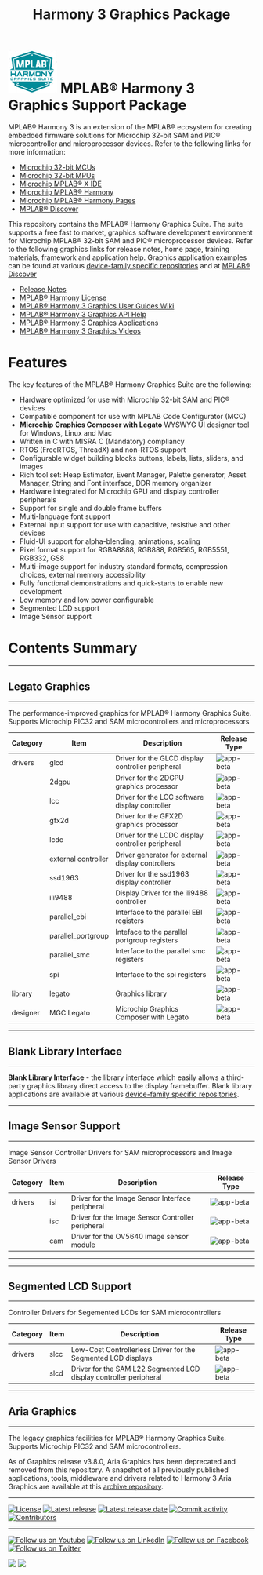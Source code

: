 ﻿---
title: Harmony 3 Graphics Package
nav_order: 1
---

# ![Microchip Technology](./docs/legato/images/mhgs.png) MPLAB® Harmony 3 Graphics Support Package

MPLAB® Harmony 3 is an extension of the MPLAB® ecosystem for creating
embedded firmware solutions for Microchip 32-bit SAM and PIC® microcontroller
and microprocessor devices.  Refer to the following links for more information:
 - [Microchip 32-bit MCUs](https://www.microchip.com/design-centers/32-bit)
 - [Microchip 32-bit MPUs](https://www.microchip.com/design-centers/32-bit-mpus)
 - [Microchip MPLAB® X IDE](https://www.microchip.com/mplab/mplab-x-ide)
 - [Microchip MPLAB® Harmony](https://www.microchip.com/mplab/mplab-harmony)
 - [Microchip MPLAB® Harmony Pages](https://microchip-mplab-harmony.github.io/)
 - [MPLAB® Discover](https://mplab-discover.microchip.com/v1/itemtype/com.microchip.ide.project?s0=Legato)

This repository contains the MPLAB® Harmony Graphics Suite.  The
suite supports a free fast to market, graphics software development environment for Microchip MPLAB® 32-bit SAM and PIC® microprocessor devices.  Refer to
the following graphics links for release notes, home page, training materials, framework and application help.
Graphics application examples can be found at various [device-family specific repositories](https://microchip-mplab-harmony.github.io/gfx/apps/) and at [MPLAB® Discover](https://mplab-discover.microchip.com/v1/itemtype/com.microchip.ide.project?s0=Legato)
 - [Release Notes](https://microchip-mplab-harmony.github.io/gfx/release_notes.html)
 - [MPLAB® Harmony License](https://microchip-mplab-harmony.github.io/gfx/mplab_harmony_license.html)
 - [MPLAB® Harmony 3 Graphics User Guides Wiki](https://github.com/mchpgfx/legato.docs/wiki)
 - [MPLAB® Harmony 3 Graphics API Help](https://mchpgfx.github.io/legato.docs/html/index.html)
 - [MPLAB® Harmony 3 Graphics Applications](https://microchip-mplab-harmony.github.io/gfx/apps/readme.html)
 - [MPLAB® Harmony 3 Graphics Videos](https://www.youtube.com/channel/UCwGbrIuty-pHCyjuVRAyP5Q)

# Features

The key features of the MPLAB® Harmony Graphics Suite are the following:

- Hardware optimized for use with Microchip 32-bit SAM and PIC® devices
- Compatible component for use with MPLAB Code Configurator (MCC)
- **Microchip Graphics Composer with Legato** WYSWYG UI designer tool for Windows, Linux and Mac
- Written in C with MISRA C (Mandatory) compliancy
- RTOS (FreeRTOS, ThreadX) and non-RTOS support
- Configurable widget building blocks buttons, labels, lists, sliders, and images
- Rich tool set: Heap Estimator, Event Manager, Palette generator, Asset Manager, String and Font interface, DDR memory organizer
- Hardware integrated for Microchip GPU and display controller peripherals
- Support for single and double frame buffers
- Multi-language font support
- External input support for use with capacitive, resistive and other devices
- Fluid-UI support for alpha-blending, animations, scaling
- Pixel format support for RGBA8888, RGB888, RGB565, RGB5551, RGB332, GS8
- Multi-image support for industry standard formats, compression choices, external memory accessibility
- Fully functional demonstrations and quick-starts to enable new development
- Low memory and low power configurable
- Segmented LCD support
- Image Sensor support


# Contents Summary

***
## Legato Graphics
***
The performance-improved graphics for MPLAB® Harmony Graphics Suite. Supports Microchip PIC32 and SAM microcontrollers and microprocessors

| Category | Item | Description | Release Type |
| --- | --- | ---- |---- |
| drivers|  glcd | Driver for the GLCD display controller peripheral | ![app-beta](https://img.shields.io/badge/driver-production-green?style=plastic) |
|      |   2dgpu | Driver for the 2DGPU graphics processor |![app-beta](https://img.shields.io/badge/driver-production-green?style=plastic) |
|      |   lcc |  Driver for the LCC software display controller| ![app-beta](https://img.shields.io/badge/driver-beta-orange?style=plastic) |
|      |   gfx2d | Driver for the GFX2D graphics processor| ![app-beta](https://img.shields.io/badge/driver-beta-orange?style=plastic) |
|      |   lcdc | Driver for the LCDC display controller peripheral | ![app-beta](https://img.shields.io/badge/driver-beta-orange?style=plastic) |
|      |   external controller |  Driver generator for external display controllers | ![app-beta](https://img.shields.io/badge/driver-production-green?style=plastic) |
|      |   ssd1963 | Driver for the ssd1963 display controller | ![app-beta](https://img.shields.io/badge/driver-deprecated-red?style=plastic) |
|      |   ili9488  | Display Driver for the ili9488 controller | ![app-beta](https://img.shields.io/badge/driver-deprecated-red?style=plastic) |
|      |   parallel_ebi | Interface to the parallel EBI registers | ![app-beta](https://img.shields.io/badge/driver-production-green?style=plastic) |
|      |   parallel_portgroup | Inteface to the parallel portgroup registers | ![app-beta](https://img.shields.io/badge/driver-production-green?style=plastic) |
|      |   parallel_smc | Interface to the parallel smc registers | ![app-beta](https://img.shields.io/badge/driver-production-green?style=plastic) |
|      |   spi | Interface to the spi registers | ![app-beta](https://img.shields.io/badge/driver-production-green?style=plastic) |
| library    | legato | Graphics library | ![app-beta](https://img.shields.io/badge/library-beta-orange?style=plastic) |
| designer | MGC Legato | Microchip Graphics Composer with Legato| ![app-beta](https://img.shields.io/badge/tool-beta-orange?style=plastic) |

***
## Blank Library Interface
***
**Blank Library Interface** - the library interface which easily allows a third-party graphics library direct access to the display framebuffer.  Blank library applications are available at various [device-family specific repositories](https://microchip-mplab-harmony.github.io/gfx/apps/readme.html).
***
## Image Sensor Support
***
Image Sensor Controller Drivers for SAM microprocessors and Image Sensor Drivers

| Category | Item | Description | Release Type |
| --- | --- | ---- |---- |
| drivers|  isi | Driver for the Image Sensor Interface peripheral | ![app-beta](https://img.shields.io/badge/driver-beta-orange?style=plastic) |
|      |   isc | Driver for the Image Sensor Controller peripheral |![app-beta](https://img.shields.io/badge/driver-beta-orange?style=plastic) |
|      |   cam | Driver for the OV5640 image sensor module |![app-beta](https://img.shields.io/badge/driver-beta-orange?style=plastic) |
***
***
## Segmented LCD Support
***
Controller Drivers for Segemented LCDs for SAM microcontrollers

| Category | Item | Description | Release Type |
| --- | --- | ---- |---- |
| drivers|  slcc | Low-Cost Controllerless Driver for the Segmented LCD displays | ![app-beta](https://img.shields.io/badge/driver-beta-orange?style=plastic) |
|      |   slcd | Driver for the SAM L22 Segmented LCD display controller peripheral | ![app-beta](https://img.shields.io/badge/driver-production-green?style=plastic) |
***
## Aria Graphics

***
The legacy graphics facilities for MPLAB® Harmony Graphics Suite. Supports Microchip PIC32 and SAM microcontrollers.

As of Graphics release v3.8.0, Aria Graphics has been deprecated and removed from this repository.  A snapshot of all previously published applications, tools, middleware and drivers related to Harmony 3 Aria Graphics are available at this [archive repository](https://github.com/Microchip-MPLAB-Harmony/gfx_aria). 

____

[![License](https://img.shields.io/badge/license-Harmony%20license-orange.svg)](https://github.com/Microchip-MPLAB-Harmony/gfx/blob/master/mplab_harmony_license.md)
[![Latest release](https://img.shields.io/github/release/Microchip-MPLAB-Harmony/gfx.svg)](https://github.com/Microchip-MPLAB-Harmony/gfx/releases/latest)
[![Latest release date](https://img.shields.io/github/release-date/Microchip-MPLAB-Harmony/gfx.svg)](https://github.com/Microchip-MPLAB-Harmony/gfx/releases/latest)
[![Commit activity](https://img.shields.io/github/commit-activity/y/Microchip-MPLAB-Harmony/gfx.svg)](https://github.com/Microchip-MPLAB-Harmony/gfx/graphs/commit-activity)
[![Contributors](https://img.shields.io/github/contributors-anon/Microchip-MPLAB-Harmony/gfx.svg)]()

____

[![Follow us on Youtube](https://img.shields.io/badge/Youtube-Follow%20us%20on%20Youtube-red.svg)](https://www.youtube.com/user/MicrochipTechnology)
[![Follow us on LinkedIn](https://img.shields.io/badge/LinkedIn-Follow%20us%20on%20LinkedIn-blue.svg)](https://www.linkedin.com/company/microchip-technology)
[![Follow us on Facebook](https://img.shields.io/badge/Facebook-Follow%20us%20on%20Facebook-blue.svg)](https://www.facebook.com/microchiptechnology/)
[![Follow us on Twitter](https://img.shields.io/twitter/follow/MicrochipTech.svg?style=social)](https://twitter.com/MicrochipTech)

[![](https://img.shields.io/github/stars/Microchip-MPLAB-Harmony/gfx.svg?style=social)]()
[![](https://img.shields.io/github/watchers/Microchip-MPLAB-Harmony/gfx.svg?style=social)]()

